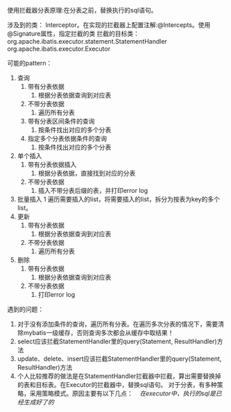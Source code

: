 使用拦截器分表原理:在分表之前，替换执行的sql语句。

涉及到的类： Interceptor。在实现的拦截器上配置注解:@Intercepts。使用@Signature属性，指定拦截的类
拦截的目标类：
  org.apache.ibatis.executor.statement.StatementHandler
  org.apache.ibatis.executor.Executor


可能的pattern：
1. 查询
    1. 带有分表依据
        1. 根据分表依据查询到对应表
    1. 不带分表依据
        1. 遍历所有分表
    1. 带有分表区间条件的查询
        1. 按条件找出对应的多个分表
    1. 指定多个分表依据条件的查询
        1. 按条件找出对应的多个分表
1. 单个插入
    1. 带有分表依据插入
        1. 根据分表依据，直接找到对应的分表
    1. 不带分表依据
        1. 插入不带分表后缀的表，并打印error log
1. 批量插入
    1 遍历需要插入的list，将需要插入的list，拆分为按表为key的多个list。
1. 更新
    1. 带有分表依据
        1. 根据分表依据查询到对应表
    1. 不带分表依据
        1. 遍历所有分表
1. 删除
    1. 带有分表依据
        1. 根据分表依据查询到对应表
    1. 不带分表依据
        1. 打印error log

遇到的问题：
1. 对于没有添加条件的查询，遍历所有分表。在遍历多次分表的情况下，需要清除mybatis一级缓存，否则查询多次都会从缓存中取结果！
1. select应该拦截StatementHandler里的query(Statement, ResultHandler)方法
1. update、delete、insert应该拦截StatementHandler里的query(Statement, ResultHandler)方法
1. 个人比较推荐的做法是在StatementHandler拦截器中拦截，算出需要替换掉的表和目标表。在Executor的拦截器中，替换sql语句。
对于分表，有多种策略，采用策略模式。原因主要有以下几点：
    *在executor中，执行的sql是已经生成好了的*
